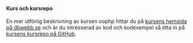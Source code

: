 #### Kurs och kursrepo

En mer utförlig beskrivning av kursen oophp hittar du på [kursens hemsida på dbwebb.se](https://dbwebb.se/kurser/oophp-v5) och är du intresserad av kod och kodexempel så titta in på [kursens kursrepo på GitHub](https://github.com/dbwebb-se/oophp).
